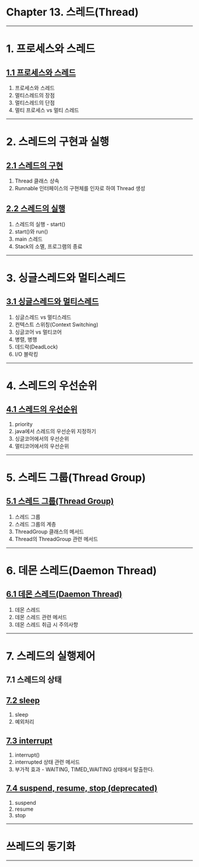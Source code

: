 # Chapter 13. 스레드(Thread)

---

# 1. 프로세스와 스레드

## <a href="1. 프로세스와 스레드/1.1 프로세스와 스레드.md" target="_blank">1.1 프로세스와 스레드</a>
1. 프로세스와 스레드
2. 멀티스레드의 장점
3. 멀티스레드의 단점
4. 멀티 프로세스 vs 멀티 스레드

---

# 2. 스레드의 구현과 실행

## <a href="2. 스레드의 구현과 실행/2.1 스레드의 구현.md" target="_blank">2.1 스레드의 구현</a>
1) Thread 클래스 상속
2) Runnable 인터페이스의 구현체를 인자로 하여 Thread 생성

## <a href="2. 스레드의 구현과 실행/2.2 스레드의 실행.md" target="_blank">2.2 스레드의 실행</a>
1) 스레드의 실행 - start()
2) start()와 run()
3) main 스레드
4) Stack의 소멸, 프로그램의 종료

---

# 3. 싱글스레드와 멀티스레드

## <a href="3. 싱글스레드와 멀티스레드/3.1 싱글스레드와 멀티스레드.md" target="_blank">3.1 싱글스레드와 멀티스레드</a>
1) 싱글스레드 vs 멀티스레드
2) 컨텍스트 스위칭(Context Switching)
3) 싱글코어 vs 멀티코어
4) 병렬, 병행
5) 데드락(DeadLock)
6) I/O 블락킹

---

# 4. 스레드의 우선순위

## <a href="4. 스레드의 우선순위/4.1 스레드의 우선순위.md" target="_blank">4.1 스레드의 우선순위</a>
1) priority
2) java에서 스레드의 우선순위 지정하기
3) 싱글코어에서의 우선순위
4) 멀티코어에서의 우선순위

---

# 5. 스레드 그룹(Thread Group)

## <a href="5. 스레드 그룹(Thread Group)/5.1 스레드 그룹(Thread Group).md" target="_blank">5.1 스레드 그룹(Thread Group)</a>
1) 스레드 그룹
2) 스레드 그룹의 계층
3) ThreadGroup 클래스의 메서드
4) Thread의 ThreadGroup 관련 메서드

---

# 6. 데몬 스레드(Daemon Thread)
## <a href="6. 데몬 스레드(Daemon Thread)/6.1 데몬 스레드(Daemon Thread).md" target="_blank">6.1 데몬 스레드(Daemon Thread)</a>

1) 데몬 스레드
2) 데몬 스레드 관련 메서드
3) 데몬 스레드 취급 시 주의사항

---

# 7. 스레드의 실행제어
## 7.1 스레드의 상태

## <a href="7. 스레드의 실행제어/7.2 sleep.md" target="_blank">7.2 sleep</a>
1) sleep
2) 예외처리

## <a href="7. 스레드의 실행제어/7.3 interrupt.md" target="_blank">7.3 interrupt</a>
1) interrupt()
2) interrupted 상태 관련 메서드
3) 부가적 효과 - WAITING, TIMED_WAITING 상태에서 탈출한다.

## <a href="7. 스레드의 실행제어/7.4 suspend, resume, stop (deprecated).md" target="_blank">7.4 suspend, resume, stop (deprecated)</a>
1) suspend
2) resume
3) stop

---

# 쓰레드의 동기화


---